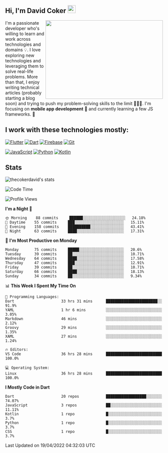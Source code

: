 ## Hi, I'm David Coker <img src="https://raw.githubusercontent.com/thecokerdavid/thecokerdavid/main/gifs/wave.gif" width="25px">
<img align="right" height="250" width="375" alt="" src="https://raw.githubusercontent.com/thecokerdavid/thecokerdavid/main/gifs/reminisce.gif" width="25px">

<p>I'm a passionate developer who's willing to learn and work across technologies and domains 💡. I love exploring new technologies and leveraging them to solve real-life problems. More than that, I enjoy writing technical articles (probably starting a blog soon) and trying to push my problem-solving skills to the limit  👨🏻‍💻. I'm focusing on <strong>mobile app development</strong> 📱 and currently learning a few JS frameworks. 🤪</p>

## I work with these technologies mostly:

[![Flutter](https://img.shields.io/badge/-Flutter-blue?style=for-the-badge&logo=flutter&logoColor=ffffff)](https://www.flutter.dev/)
[![Dart](https://img.shields.io/badge/-Dart-ffffff?style=for-the-badge&logo=dart&logoColor=blue)](https://www.dart.dev/)
[![Firebase](https://img.shields.io/badge/-Firebase-%23FBB741?style=for-the-badge&logo=firebase&logoColor=FBB741&labelColor=%23ffffff&color=%23FBB741)](https://www.firebase.google.com/)
[![Git](https://img.shields.io/badge/-Git-EB5C38?style=for-the-badge&logo=git&logoColor=%23ffffff)](https://git-scm.com/)

[![JavaScript](https://img.shields.io/badge/-JavaScript-F7DF1E?style=for-the-badge&logo=javascript&logoColor=000000&labelColor=F7DF1E&color=F7DF1E)](https://www.javascript.com/)
[![Python](https://img.shields.io/badge/-Python-yellow?style=for-the-badge&logo=python&logoColor=yellow&labelColor=blue&color=blue)](https://www.python.org/)
[![Kotlin](https://img.shields.io/badge/-Kotlin-7F52FF?style=for-the-badge&logo=Kotlin&logoColor=ffffff)](https://www.kotlinlang.com/)

## Stats

<p><img src="https://github-readme-stats.vercel.app/api?username=thecokerdavid&show_icons=true&hide_border=true&border_radius=10&theme=onedark" alt="thecokerdavid's stats" /></p>

<!--START_SECTION:waka-->
![Code Time](http://img.shields.io/badge/Code%20Time-356%20hrs%2045%20mins-blue)

![Profile Views](http://img.shields.io/badge/Profile%20Views-0-blue)

**I'm a Night 🦉** 

```text
🌞 Morning    88 commits     ██████░░░░░░░░░░░░░░░░░░░   24.18% 
🌆 Daytime    55 commits     ███░░░░░░░░░░░░░░░░░░░░░░   15.11% 
🌃 Evening    158 commits    ██████████░░░░░░░░░░░░░░░   43.41% 
🌙 Night      63 commits     ████░░░░░░░░░░░░░░░░░░░░░   17.31%

```
📅 **I'm Most Productive on Monday** 

```text
Monday       75 commits     █████░░░░░░░░░░░░░░░░░░░░   20.6% 
Tuesday      39 commits     ██░░░░░░░░░░░░░░░░░░░░░░░   10.71% 
Wednesday    64 commits     ████░░░░░░░░░░░░░░░░░░░░░   17.58% 
Thursday     47 commits     ███░░░░░░░░░░░░░░░░░░░░░░   12.91% 
Friday       39 commits     ██░░░░░░░░░░░░░░░░░░░░░░░   10.71% 
Saturday     66 commits     ████░░░░░░░░░░░░░░░░░░░░░   18.13% 
Sunday       34 commits     ██░░░░░░░░░░░░░░░░░░░░░░░   9.34%

```


📊 **This Week I Spent My Time On** 

```text
💬 Programming Languages: 
Dart                     33 hrs 31 mins      ███████████████████████░░   91.9% 
YAML                     1 hr 6 mins         ░░░░░░░░░░░░░░░░░░░░░░░░░   3.05% 
Markdown                 46 mins             ░░░░░░░░░░░░░░░░░░░░░░░░░   2.12% 
Groovy                   29 mins             ░░░░░░░░░░░░░░░░░░░░░░░░░   1.35% 
XAML                     27 mins             ░░░░░░░░░░░░░░░░░░░░░░░░░   1.24%

🔥 Editors: 
VS Code                  36 hrs 28 mins      █████████████████████████   100.0%

💻 Operating System: 
Linux                    36 hrs 28 mins      █████████████████████████   100.0%

```

**I Mostly Code in Dart** 

```text
Dart                     20 repos            ██████████████████░░░░░░░   74.07% 
JavaScript               3 repos             ██░░░░░░░░░░░░░░░░░░░░░░░   11.11% 
Kotlin                   1 repo              █░░░░░░░░░░░░░░░░░░░░░░░░   3.7% 
Python                   1 repo              █░░░░░░░░░░░░░░░░░░░░░░░░   3.7% 
CSS                      1 repo              █░░░░░░░░░░░░░░░░░░░░░░░░   3.7%

```



 Last Updated on 19/04/2022 04:32:03 UTC
<!--END_SECTION:waka-->

<!-- ### Hi there 👋

<img align="center" src="/github-metrics.svg" alt="David Coker's Stats"> -->

<!-- ![David Coker's Most used languages](https://github-readme-stats.vercel.app/api/top-langs?username=thecokerdavid&layout=compact&show_icons=true&count_private=true&theme=gotham) -->
